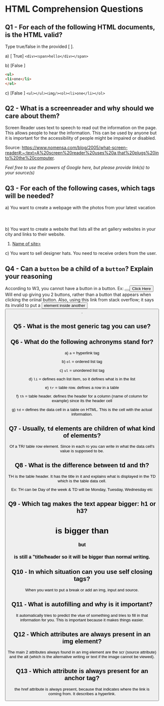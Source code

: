 # HTML Comprehension Questions

## Q1 - For each of the following HTML documents, is the HTML valid?

Type true/false in the provided [ ].

a) [ True] `<div><span>hello</div></span>`

b) [False ]

```html
<ul>
<li>one</li>
</ol>
```

c) [False ] `<ul></ul><img/><ol><li>one</li></ol>`

## Q2 - What is a screenreader and why should we care about them?

Screen Reader uses text to speech to read out the information on the page. This allows people to hear the information. This can be used by anyone but it is important for the accessibility of people might be impaired or disabled. 

Source: https://www.nomensa.com/blog/2005/what-screen-reader#:~:text=A%20screen%20reader%20uses%20a,that%20plugs%20into%20the%20computer.

_Feel free to use the powers of Google here, but please provide link(s) to your source(s)_

## Q3 - For each of the following cases, which tags will be needed?

a) You want to create a webpage with the photos from your latest vacation

<h1></h1>
<p></p>
<img>


b) You want to create a website that lists all the art gallery websites in your city and links to their website.

<ol>
<li><a href="url">Name of site></a></li>
</ol>

c) You want to sell designer hats. You need to receive orders from the user.



## Q4 - Can a `button` be a child of a `button`? Explain your reasoning

According to W3, you cannot have a button in a button.
Ex:
<button><button>Click Here</button></button>
Will end up giving you 2 buttons, rather than a button that appears when clicking the oriinal button. Also, using this link from stack overflow; it says its invalid to put a <button> element inside another <button>.

## Q5 - What is the most generic tag you can use?

<div>
<span>
<p>


## Q6 - What do the following achronyms stand for?

a) `a` 
= hyperlink tag

b) `ol` 
= ordered list tag

c) `ul` 
= unordered list tag

d) `li` 
= defines each list item, so it defines what is in the list

e) `tr` 
= table row. defines a row in a table

f) `th` 
= table header. defines the header for a column (name of column for example) since its the header cell

g) `td` 
= defines the data cell in a table on HTML. This is the cell with the actual information.

## Q7 - Usually, `td` elements are children of what kind of elements?

Of a TR/ table row element. Since in each ro you can write in what the data cell's value is supposed to be. 

## Q8 - What is the difference between td and th?

TH is the table header. It has the title in it and explains what is displayed in the TD which is the table data cell. 

Ex: TH can be Day of the week & TD will be Monday, Tuesday, Wednesday etc



## Q9 - Which tag makes the text appear bigger: h1 or h3?
<h1> is bigger than <h3> but <h3> is still a "title/header so it will be bigger than normal writing.

## Q10 - In which situation can you use self closing tags?

When you want to put a break or add an img, input and source.

## Q11 - What is autofilling and why is it important?

It automatically tries to predict the vlue of something and tries to fill in that information for you. This is important because it makes things easier. 
## Q12 - Which attributes are always present in an img element?

The main 2 attributes always found in an img element are the scr (source attribute) and the alt (which is the alternative writing or text if the image cannot be viewed). 

## Q13 - Which attribute is always present for an anchor tag?

the href attribute is always present, because that indicates where the link is coming from. It describes a hyperlink. 